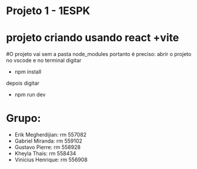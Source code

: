 # Projeto 1 - 1ESPK
# projeto criando usando react +vite
#O projeto vai sem a pasta node_modules portanto é preciso: 
abrir o projeto no vscode e no terminal digitar 
- npm install

depois digitar

- npm run dev

# Grupo:
- Erik Megherdijian: rm 557082
- Gabriel Miranda: rm 559102
- Gustavo Pierre: rm 558928
- Kheyla Thais: rm 558434
- Vinicius Henrique: rm 556908
